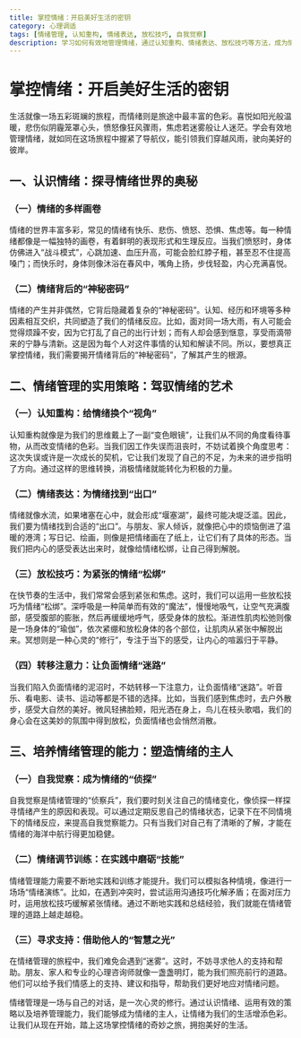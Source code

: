 ```yaml
---
title: 掌控情绪：开启美好生活的密钥
category: 心理调适
tags: [情绪管理, 认知重构, 情绪表达, 放松技巧, 自我觉察]
description: 学习如何有效地管理情绪，通过认知重构、情绪表达、放松技巧等方法，成为情绪的主人，从而引领我们穿越生活的风雨，驶向美好的彼岸。
---
```


# 掌控情绪：开启美好生活的密钥

生活就像一场五彩斑斓的旅程，而情绪则是旅途中最丰富的色彩。喜悦如阳光般温暖，悲伤似阴霾笼罩心头，愤怒像狂风骤雨，焦虑若迷雾般让人迷茫。学会有效地管理情绪，就如同在这场旅程中握紧了导航仪，能引领我们穿越风雨，驶向美好的彼岸。

## 一、认识情绪：探寻情绪世界的奥秘

### （一）情绪的多样画卷
情绪的世界丰富多彩，常见的情绪有快乐、悲伤、愤怒、恐惧、焦虑等。每一种情绪都像是一幅独特的画卷，有着鲜明的表现形式和生理反应。当我们愤怒时，身体仿佛进入“战斗模式”，心跳加速、血压升高，可能会脸红脖子粗，甚至忍不住提高嗓门；而快乐时，身体则像沐浴在春风中，嘴角上扬，步伐轻盈，内心充满喜悦。

### （二）情绪背后的“神秘密码”
情绪的产生并非偶然，它背后隐藏着复杂的“神秘密码”。认知、经历和环境等多种因素相互交织，共同塑造了我们的情绪反应。比如，面对同一场大雨，有人可能会觉得烦躁不安，因为它打乱了自己的出行计划；而有人却会感到惬意，享受雨滴带来的宁静与清新。这是因为每个人对这件事情的认知和解读不同。所以，要想真正掌控情绪，我们需要揭开情绪背后的“神秘密码”，了解其产生的根源。

## 二、情绪管理的实用策略：驾驭情绪的艺术

### （一）认知重构：给情绪换个“视角”
认知重构就像是为我们的思维戴上了一副“变色眼镜”，让我们从不同的角度看待事物，从而改变情绪的色彩。当我们因工作失误而沮丧时，不妨试着换个角度思考：这次失误或许是一次成长的契机，它让我们发现了自己的不足，为未来的进步指明了方向。通过这样的思维转换，消极情绪就能转化为积极的力量。

### （二）情绪表达：为情绪找到“出口”
情绪就像水流，如果堵塞在心中，就会形成“堰塞湖”，最终可能决堤泛滥。因此，我们要为情绪找到合适的“出口”。与朋友、家人倾诉，就像把心中的烦恼倒进了温暖的港湾；写日记、绘画，则像是把情绪画在了纸上，让它们有了具体的形态。当我们把内心的感受表达出来时，就像给情绪松绑，让自己得到解脱。

### （三）放松技巧：为紧张的情绪“松绑”
在快节奏的生活中，我们常常会感到紧张和焦虑。这时，我们可以运用一些放松技巧为情绪“松绑”。深呼吸是一种简单而有效的“魔法”，慢慢地吸气，让空气充满腹部，感受腹部的膨胀，然后再缓缓地呼气，感受身体的放松。渐进性肌肉松弛则像是一场身体的“瑜伽”，依次紧绷和放松身体的各个部位，让肌肉从紧张中解脱出来。冥想则是一种心灵的“修行”，专注于当下的感受，让内心的喧嚣归于平静。

### （四）转移注意力：让负面情绪“迷路”
当我们陷入负面情绪的泥沼时，不妨转移一下注意力，让负面情绪“迷路”。听音乐、看电影、读书、运动等都是不错的选择。比如，当我们感到焦虑时，去户外散步，感受大自然的美好。微风轻拂脸颊，阳光洒在身上，鸟儿在枝头歌唱，我们的身心会在这美妙的氛围中得到放松，负面情绪也会悄然消散。

## 三、培养情绪管理的能力：塑造情绪的主人

### （一）自我觉察：成为情绪的“侦探”
自我觉察是情绪管理的“侦察兵”，我们要时刻关注自己的情绪变化，像侦探一样探寻情绪产生的原因和表现。可以通过定期反思自己的情绪状态，记录下在不同情境下的情绪反应，来提高自我觉察能力。只有当我们对自己有了清晰的了解，才能在情绪的海洋中航行得更加稳健。

### （二）情绪调节训练：在实践中磨砺“技能”
情绪管理能力需要不断地实践和训练才能提升。我们可以模拟各种情境，像进行一场场“情绪演练”。比如，在遇到冲突时，尝试运用沟通技巧化解矛盾；在面对压力时，运用放松技巧缓解紧张情绪。通过不断地实践和总结经验，我们就能在情绪管理的道路上越走越稳。

### （三）寻求支持：借助他人的“智慧之光”
在情绪管理的旅程中，我们难免会遇到“迷雾”。这时，不妨寻求他人的支持和帮助。朋友、家人和专业的心理咨询师就像一盏盏明灯，能为我们照亮前行的道路。他们可以给予我们情感上的支持、建议和指导，帮助我们更好地应对情绪问题。

情绪管理是一场与自己的对话，是一次心灵的修行。通过认识情绪、运用有效的策略以及培养管理能力，我们能够成为情绪的主人，让情绪为我们的生活增添色彩。让我们从现在开始，踏上这场掌控情绪的奇妙之旅，拥抱美好的生活。